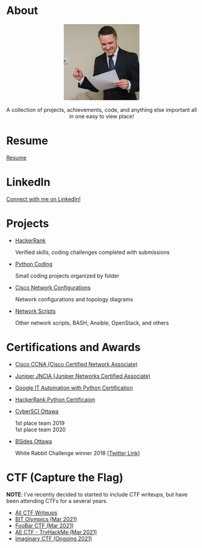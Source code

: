 # About
<p align="center">
  <img src="https://github.com/KrisLloyd/About/blob/main/Docs/0.jpg" alt="Kris Lloyd"/>
</p>

<p align="center">
A collection of projects, achievements, code, and anything else important all in one easy to view place!
</p>

# Resume
<a href="https://github.com/KrisLloyd/About/blob/main/Docs/Kristopher%20Lloyd%20Resume.pdf" target="_blank">Resume</a>

# LinkedIn
<a href="https://www.linkedin.com/in/kris-lloyd/" target="_blank">Connect with me on LinkedIn!</a>

# Projects
* <a href="https://www.hackerrank.com/krislloyd" target="_blank">HackerRank</a>

  Verified skills, coding challenges completed with submissions
  
* <a href="https://github.com/KrisLloyd/Python" target="_blank">Python Coding</a>

  Small coding projects organized by folder
 
* <a href="https://github.com/KrisLloyd/Network-Configs" target="_blank">Cisco Network Configurations</a>

  Network configurations and topology diagrams
 
* <a href="https://github.com/KrisLloyd/Scripts" target="_blank">Network Scripts</a>

  Other network scripts, BASH, Ansible, OpenStack, and others


# Certifications and Awards
* <a href="https://www.credly.com/badges/4776d946-5c37-44c3-8fb6-8521afe1202a" target="_blank">Cisco CCNA (Cisco Certified Network Associate)</a>
* <a href="https://www.youracclaim.com/badges/adc3e5f0-d858-4213-b322-469b745f05b2/" target="_blank">Juniper JNCIA (Juniper Networks Certified Associate)</a>
* <a href="https://www.credly.com/badges/b9abfe96-0496-4d75-9162-b4c6a04446d1" target="_blank">Google IT Automation with Python Certification</a>
* <a href="https://www.hackerrank.com/certificates/5a4ad557d23f" target="_blank">HackerRank Python Certificaion</a>
* <a href="http://cybersecuritychallenge.ca/" target="_blank">CyberSCI Ottawa</a>

  1st place team 2019  
  1st place team 2020

* <a href="https://twitter.com/bsidesottawa?lang=en" target="_blank">BSides Ottawa</a>

  White Rabbit Challenge winner 2018 <a href="https://twitter.com/BsidesOttawa/status/1061015569380474880?s=20" target="_blank"> (Twitter Link)</a>

# CTF (Capture the Flag)
**NOTE**: I've recently decided to started to include CTF writeups, but have been attending CTFs for a several years.
* <a href="https://github.com/KrisLloyd/CTF#ctf-solves" target="_blank">All CTF Writeups</a>
* <a href="https://github.com/KrisLloyd/CTF#bit-olymipcs-march-2021" target="_blank">BIT Olympics (Mar 2021)</a>
* <a href="https://github.com/KrisLloyd/CTF#foobar-ctf-march-2021" target="_blank">FooBar CTF (Mar 2021)</a>
* <a href="https://github.com/KrisLloyd/CTF#ae-ctf---tryhackme-april-2021" target="_blank">AE CTF - TryHackMe (Mar 2021)</a>
* <a href="https://github.com/KrisLloyd/CTF#imaginary-ctf-ongoing-2021" target="_blank">Imaginary CTF (Ongoing 2021)</a>
